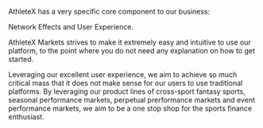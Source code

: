 AthleteX has a very specific core component to our business:

Network Effects and User Experience.

AthleteX Markets strives to make it extremely easy and intuitive to use our platform, to the point where you do not need any explanation on how to get started.

Leveraging our excellent user experience, we aim to achieve so much critical mass that it does not make sense for our users to use traditional platforms.  By leveraging our product lines of cross-sport fantasy sports, seasonal performance markets, perpetual prerformance markets and event performance markets, we aim to be a one stop shop for the sports finance enthusiast.
